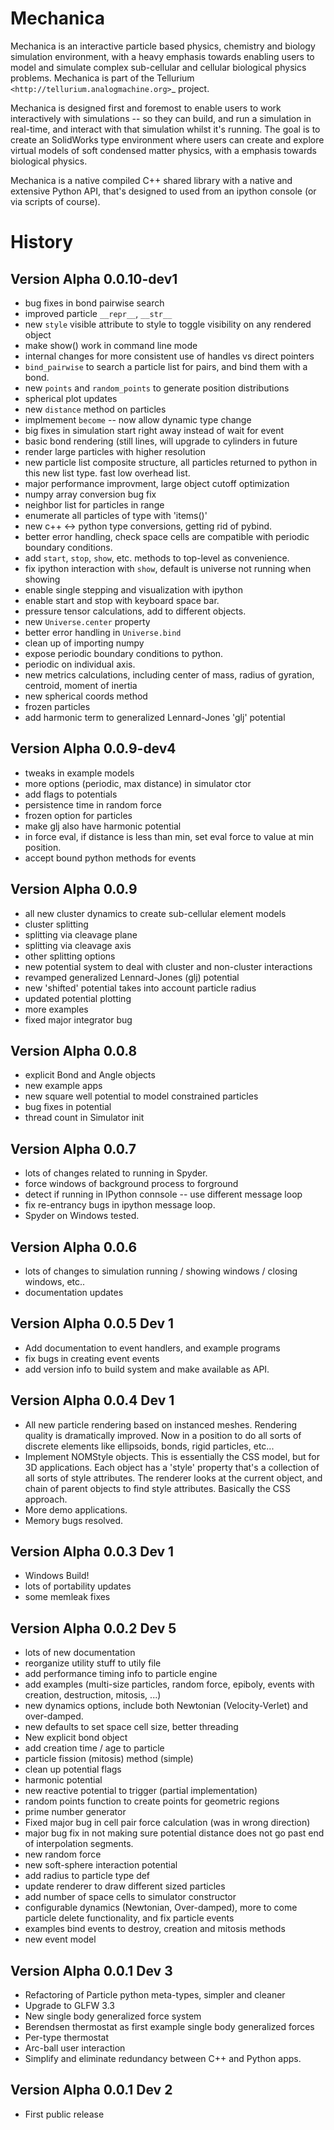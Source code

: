 Mechanica
=========
Mechanica is an interactive particle based physics, chemistry and biology
simulation environment, with a heavy emphasis towards enabling users to model
and simulate complex sub-cellular and cellular biological physics
problems. Mechanica is part of the Tellurium
`<http://tellurium.analogmachine.org>`_ project.

Mechanica is designed first and foremost to enable users to work interactively
with simulations -- so they can build, and run a simulation in real-time, and
interact with that simulation whilst it's running. The goal is to create an
SolidWorks type environment where users can create and explore virtual models of
soft condensed matter physics, with a emphasis towards biological physics.

Mechanica is a native compiled C++ shared library with a native and extensive
Python API, that's designed to used from an ipython console (or via scripts of
course). 

History
=======

Version Alpha 0.0.10-dev1
-------------------------
* bug fixes in bond pairwise search
* improved particle `__repr__`, `__str__`
* new `style` visible attribute to style to toggle visibility on any 
  rendered object
* make show() work in command line mode
* internal changes for more consistent use of handles vs direct pointers
* `bind_pairwise` to search a particle list for pairs, and bind them with a
  bond.
* new `points` and `random_points` to generate position distributions
* spherical plot updates
* new `distance` method on particles
* implmement `become`  -- now allow dynamic type change
* big fixes in simulation start right away instead of wait for event
* basic bond rendering (still lines, will upgrade to cylinders in future
* render large particles with higher resolution
* new particle list composite structure, all particles returned
  to python in this new list type. fast low overhead list.
* major performance improvment, large object cutoff optimization
* numpy array conversion bug fix
* neighbor list for particles in range
* enumerate all particles of type with 'items()'
* new c++ <-> python type conversions, getting rid of pybind.
* better error handling, check space cells are compatible with periodic boundary
  conditions.
* add `start`, `stop`, `show`, etc. methods to top-level as convenience.
* fix ipython interaction with `show`, default is universe not running when showing
* enable single stepping and visualization with ipython
* enable start and stop with keyboard space bar. 
* pressure tensor calculations, add to different objects.
* new `Universe.center` property
* better error handling in `Universe.bind`
* clean up of importing numpy
* expose periodic boundary conditions to python.
* periodic on individual axis.
* new metrics calculations, including center of mass, radius of gyration,
  centroid, moment of inertia
* new spherical coords method
* frozen particles
* add harmonic term to generalized Lennard-Jones 'glj' potential

Version Alpha 0.0.9-dev4
------------------------
* tweaks in example models
* more options (periodic, max distance) in simulator ctor
* add flags to potentials
* persistence time in random force
* frozen option for particles
* make glj also have harmonic potential
* in force eval, if distance is less than min, set eval force to value at min position.
* accept bound python methods for events

Version Alpha 0.0.9
-------------------
* all new cluster dynamics to create sub-cellular element models
* cluster splitting
* splitting via cleavage plane
* splitting via cleavage axis
* other splitting options
* new potential system to deal with cluster and non-cluster interactions
* revamped generalized Lennard-Jones (glj) potential
* new 'shifted' potential takes into account particle radius
* updated potential plotting
* more examples
* fixed major integrator bug

Version Alpha 0.0.8
-------------------
* explicit Bond and Angle objects 
* new example apps 
* new square well potential to model constrained particles
* bug fixes in potential
* thread count in Simulator init


Version Alpha 0.0.7
-------------------
* lots of changes related to running in Spyder. 
* force windows of background process to forground
* detect if running in IPython connsole -- use different message loop
* fix re-entrancy bugs in ipython message loop. 
* Spyder on Windows tested. 

Version Alpha 0.0.6
-------------------
* lots of changes to simulation running / showing windows / closing windows, etc..
* documentation updates

Version Alpha 0.0.5 Dev 1
-------------------------

* Add documentation to event handlers, and example programs
* fix bugs in creating event events 
* add version info to build system and make available as API. 


Version Alpha 0.0.4 Dev 1
-------------------------
* All new particle rendering based on instanced meshes. Rendering quality is
  dramatically improved. Now in a position to do all sorts of discrete elements
  like ellipsoids, bonds, rigid particles, etc... 
* Implement NOMStyle objects. This is essentially the CSS model, but for 3D
  applications. Each object has a 'style' property that's a collection of all
  sorts of style attributes. The renderer looks at the current object, and chain
  of parent objects to find style attributes. Basically the CSS approach. 
* More demo applications. 
* Memory bugs resolved. 

Version Alpha 0.0.3 Dev 1
-------------------------
* Windows Build! 
* lots of portability updates
* some memleak fixes

Version Alpha 0.0.2 Dev 5
-------------------------

* lots of new documentation
* reorganize utility stuff to utily file
* add performance timing info to particle engine
* add examples (multi-size particles, random force, epiboly, 
  events with creation, destruction, mitosis, ...)
* new dynamics options, include both Newtonian (Velocity-Verlet) and
  over-damped. 
* new defaults to set space cell size, better threading
* New explicit bond object
* add creation time / age to particle
* particle fission (mitosis) method (simple)
* clean up potential flags
* harmonic potential
* new reactive potential to trigger (partial implementation)
* random points function to create points for geometric regions
* prime number generator
* Fixed major bug in cell pair force calculation (was in wrong direction)
* major bug fix in not making sure potential distance does not go past end of
  interpolation segments.
* new random force
* new soft-sphere interaction potential
* add radius to particle type def
* update renderer to draw different sized particles
* add number of space cells to simulator constructor
* configurable dynamics (Newtonian, Over-damped), more to come
  particle delete functionality, and fix particle events
* examples bind events to destroy, creation and mitosis methods
* new event model 

Version Alpha 0.0.1 Dev 3
-------------------------

* Refactoring of Particle python meta-types, simpler and cleaner
* Upgrade to GLFW 3.3
* New single body generalized force system
* Berendsen thermostat as first example single body generalized forces
* Per-type thermostat
* Arc-ball user interaction
* Simplify and eliminate redundancy between C++ and Python apps. 


Version Alpha 0.0.1 Dev 2
-------------------------
* First public release
